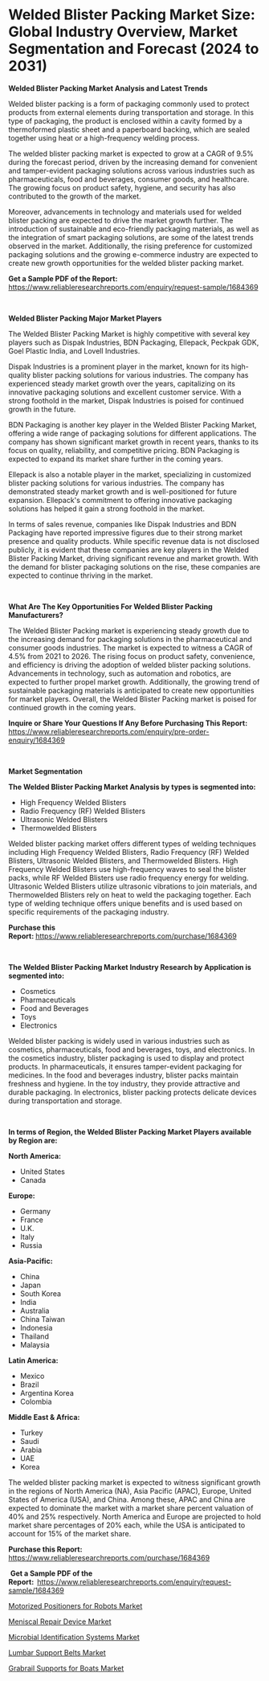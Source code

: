 <p><h1>Welded Blister Packing Market Size: Global Industry Overview, Market Segmentation and Forecast (2024 to 2031)</h1></p><p><strong>Welded Blister Packing Market Analysis and Latest Trends</strong></p>
<p><p>Welded blister packing is a form of packaging commonly used to protect products from external elements during transportation and storage. In this type of packaging, the product is enclosed within a cavity formed by a thermoformed plastic sheet and a paperboard backing, which are sealed together using heat or a high-frequency welding process.</p><p>The welded blister packing market is expected to grow at a CAGR of 9.5% during the forecast period, driven by the increasing demand for convenient and tamper-evident packaging solutions across various industries such as pharmaceuticals, food and beverages, consumer goods, and healthcare. The growing focus on product safety, hygiene, and security has also contributed to the growth of the market.</p><p>Moreover, advancements in technology and materials used for welded blister packing are expected to drive the market growth further. The introduction of sustainable and eco-friendly packaging materials, as well as the integration of smart packaging solutions, are some of the latest trends observed in the market. Additionally, the rising preference for customized packaging solutions and the growing e-commerce industry are expected to create new growth opportunities for the welded blister packing market.</p></p>
<p><strong>Get a Sample PDF of the Report:&nbsp;</strong> <a href="https://www.reliableresearchreports.com/enquiry/request-sample/1684369">https://www.reliableresearchreports.com/enquiry/request-sample/1684369</a></p>
<p>&nbsp;</p>
<p><strong>Welded Blister Packing Major Market Players</strong></p>
<p><p>The Welded Blister Packing Market is highly competitive with several key players such as Dispak Industries, BDN Packaging, Ellepack, Peckpak GDK, Goel Plastic India, and Lovell Industries. </p><p>Dispak Industries is a prominent player in the market, known for its high-quality blister packing solutions for various industries. The company has experienced steady market growth over the years, capitalizing on its innovative packaging solutions and excellent customer service. With a strong foothold in the market, Dispak Industries is poised for continued growth in the future.</p><p>BDN Packaging is another key player in the Welded Blister Packing Market, offering a wide range of packaging solutions for different applications. The company has shown significant market growth in recent years, thanks to its focus on quality, reliability, and competitive pricing. BDN Packaging is expected to expand its market share further in the coming years.</p><p>Ellepack is also a notable player in the market, specializing in customized blister packing solutions for various industries. The company has demonstrated steady market growth and is well-positioned for future expansion. Ellepack's commitment to offering innovative packaging solutions has helped it gain a strong foothold in the market.</p><p>In terms of sales revenue, companies like Dispak Industries and BDN Packaging have reported impressive figures due to their strong market presence and quality products. While specific revenue data is not disclosed publicly, it is evident that these companies are key players in the Welded Blister Packing Market, driving significant revenue and market growth. With the demand for blister packaging solutions on the rise, these companies are expected to continue thriving in the market.</p></p>
<p>&nbsp;</p>
<p><strong>What Are The Key Opportunities For Welded Blister Packing Manufacturers?</strong></p>
<p><p>The Welded Blister Packing market is experiencing steady growth due to the increasing demand for packaging solutions in the pharmaceutical and consumer goods industries. The market is expected to witness a CAGR of 4.5% from 2021 to 2026. The rising focus on product safety, convenience, and efficiency is driving the adoption of welded blister packing solutions. Advancements in technology, such as automation and robotics, are expected to further propel market growth. Additionally, the growing trend of sustainable packaging materials is anticipated to create new opportunities for market players. Overall, the Welded Blister Packing market is poised for continued growth in the coming years.</p></p>
<p><strong>Inquire or Share Your Questions If Any Before Purchasing This Report:</strong> <a href="https://www.reliableresearchreports.com/enquiry/pre-order-enquiry/1684369">https://www.reliableresearchreports.com/enquiry/pre-order-enquiry/1684369</a></p>
<p>&nbsp;</p>
<p><strong>Market Segmentation</strong></p>
<p><strong>The Welded Blister Packing Market Analysis by types is segmented into:</strong></p>
<p><ul><li>High Frequency Welded Blisters</li><li>Radio Frequency (RF) Welded Blisters</li><li>Ultrasonic Welded Blisters</li><li>Thermowelded Blisters</li></ul></p>
<p><p>Welded blister packing market offers different types of welding techniques including High Frequency Welded Blisters, Radio Frequency (RF) Welded Blisters, Ultrasonic Welded Blisters, and Thermowelded Blisters. High Frequency Welded Blisters use high-frequency waves to seal the blister packs, while RF Welded Blisters use radio frequency energy for welding. Ultrasonic Welded Blisters utilize ultrasonic vibrations to join materials, and Thermowelded Blisters rely on heat to weld the packaging together. Each type of welding technique offers unique benefits and is used based on specific requirements of the packaging industry.</p></p>
<p><strong>Purchase this Report:&nbsp;</strong><a href="https://www.reliableresearchreports.com/purchase/1684369">https://www.reliableresearchreports.com/purchase/1684369</a></p>
<p>&nbsp;</p>
<p><strong>The Welded Blister Packing Market Industry Research by Application is segmented into:</strong></p>
<p><ul><li>Cosmetics</li><li>Pharmaceuticals</li><li>Food and Beverages</li><li>Toys</li><li>Electronics</li></ul></p>
<p><p>Welded blister packing is widely used in various industries such as cosmetics, pharmaceuticals, food and beverages, toys, and electronics. In the cosmetics industry, blister packaging is used to display and protect products. In pharmaceuticals, it ensures tamper-evident packaging for medicines. In the food and beverages industry, blister packs maintain freshness and hygiene. In the toy industry, they provide attractive and durable packaging. In electronics, blister packing protects delicate devices during transportation and storage.</p></p>
<p>&nbsp;</p>
<p><strong>In terms of Region, the Welded Blister Packing Market Players available by Region are:</strong></p>
<p>
    <p> <strong> North America: </strong>
        <ul>
            <li>United States</li>
            <li>Canada</li>
        </ul>
        </p> 
    <p> <strong> Europe: </strong>
        <ul>
            <li>Germany</li>
            <li>France</li>
            <li>U.K.</li>
            <li>Italy</li>
            <li>Russia</li>
        </ul>
        </p> 
    <p> <strong> Asia-Pacific: </strong>
        <ul>
            <li>China</li>
            <li>Japan</li>
            <li>South Korea</li>
            <li>India</li>
            <li>Australia</li>
            <li>China Taiwan</li>
            <li>Indonesia</li>
            <li>Thailand</li>
            <li>Malaysia</li>
        </ul>
        </p> 
    <p> <strong> Latin America: </strong>
        <ul>
            <li>Mexico</li>
            <li>Brazil</li>
            <li>Argentina Korea</li>
            <li>Colombia</li>
        </ul>
        </p> 
    <p> <strong> Middle East & Africa: </strong>
        <ul>
            <li>Turkey</li>
            <li>Saudi</li>
            <li>Arabia</li>
            <li>UAE</li>
            <li>Korea</li>
        </ul>
    </p>
    </p>
<p><p>The welded blister packing market is expected to witness significant growth in the regions of North America (NA), Asia Pacific (APAC), Europe, United States of America (USA), and China. Among these, APAC and China are expected to dominate the market with a market share percent valuation of 40% and 25% respectively. North America and Europe are projected to hold market share percentages of 20% each, while the USA is anticipated to account for 15% of the market share.</p></p>
<p><strong>Purchase this Report: </strong><a href="https://www.reliableresearchreports.com/purchase/1684369">https://www.reliableresearchreports.com/purchase/1684369</a></p>
<p>&nbsp;<strong>Get a Sample PDF of the Report:&nbsp;&nbsp;</strong><a href="https://www.reliableresearchreports.com/enquiry/request-sample/1684369">https://www.reliableresearchreports.com/enquiry/request-sample/1684369</a></p>
<p><strong></strong></p>
<p><p><a href="https://github.com/laholand/Market-Research-Report-List-2/blob/main/motorized-positioners-for-robots-market.md">Motorized Positioners for Robots Market</a></p><p><a href="https://medium.com/@alenamorar/meniscal-repair-device-market-size-reveals-the-best-marketing-channels-in-global-industry-8fc0ff12f589">Meniscal Repair Device Market</a></p><p><a href="https://medium.com/@petrawillms/microbial-identification-systems-market-exploring-market-share-market-trends-and-future-growth-86374105fedc">Microbial Identification Systems Market</a></p><p><a href="https://medium.com/@petrawillms/decoding-lumbar-support-belts-market-metrics-market-share-trends-and-growth-patterns-8149d2c2eb53">Lumbar Support Belts Market</a></p><p><a href="https://github.com/jhcraigie/Market-Research-Report-List-2/blob/main/grabrail-supports-for-boats-market.md">Grabrail Supports for Boats Market</a></p></p>